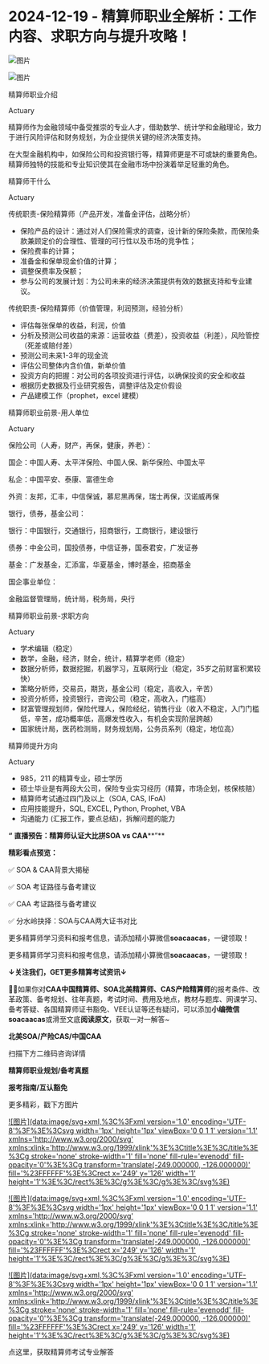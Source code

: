 # 2024-12-19 - 精算师职业全解析：工作内容、求职方向与提升攻略！

![图片](https://mmbiz.qpic.cn/mmbiz_jpg/mK3FpI9af4kg4PH3You8v1p2s4zAl35ZxNnxg0MdNmVTvH2IJcatox7FnBcNAnYE4JN8ZPBDeK1yLvRwqaptmA/640?wx_fmt=jpeg&wxfrom=5&wx_lazy=1&wx_co=1&tp=webp)

![图片](https://mmbiz.qpic.cn/sz_mmbiz_gif/mK3FpI9af4nSfVwvozd64cQ7rcicg9NY7aDpmlQHeubb1vZMYf0AYBKd0R4BYEutuL8zyMe4NKXjT1d6SMzlM4g/640?wx_fmt=gif&from=appmsg&wxfrom=5&wx_lazy=1&wx_co=1&tp=webp)

精算师职业介绍

Actuary

精算师作为金融领域中备受推崇的专业人才，借助数学、统计学和金融理论，致力于进行风险评估和财务规划，为企业提供关键的经济决策支持。

在大型金融机构中，如保险公司和投资银行等，精算师更是不可或缺的重要角色。精算师独特的技能和专业知识使其在金融市场中扮演着举足轻重的角色。

精算师干什么

Actuary

传统职责-保险精算师（产品开发，准备金评估，战略分析）

* 保险产品的设计：通过对人们保险需求的调查，设计新的保险条款，而保险条款兼顾定价的合理性、管理的可行性以及市场的竞争性；
* 保险费率的计算；
* 准备金和保单现金价值的计算；
* 调整保费率及保额；
* 参与公司的发展计划：为公司未来的经济决策提供有效的数据支持和专业建议。

传统职责-保险精算师（价值管理，利润预测，经验分析）

* 评估每张保单的收益，利润，价值
* 分析及预测公司收益的来源：运营收益（费差），投资收益（利差），风险管控（死差或赔付差）
* 预测公司未来1-3年的现金流
* 评估公司整体内含价值，新单价值
* 投资方向的把握：对公司的各项投资进行评估，以确保投资的安全和收益
* 根据历史数据及行业研究报告，调整评估及定价假设
* 产品建模工作（prophet，excel 建模）

精算师职业前景-用人单位

Actuary

保险公司（人寿，财产，再保，健康，养老）：

国企：中国人寿、太平洋保险、中国人保、新华保险、中国太平

私企：中国平安、泰康、富德生命

外资：友邦，汇丰，中信保诚，慕尼黑再保，瑞士再保，汉诺威再保

银行，债券，基金公司：

银行：中国银行，交通银行，招商银行，工商银行，建设银行

债券：中金公司，国投债券，中信证券，国泰君安，广发证券

基金：广发基金，汇添富，华夏基金，博时基金，招商基金

国企事业单位：

金融监督管理局，统计局，税务局，央行

精算师职业前景-求职方向

Actuary

* 学术编辑（稳定）
* 数学，金融，经济，财会，统计，精算学老师（稳定）
* 数据分析师，数据挖掘，机器学习，互联网行业（稳定，35岁之前财富积累较快）
* 策略分析师，交易员，期货，基金公司（稳定，高收入，辛苦）
* 投资分析师，投资银行，咨询公司（稳定，高收入，门槛高）
* 财富管理规划师，保险代理人，保险经纪，销售行业（收入不稳定，入门门槛低，辛苦，成功概率低，高爆发性收入，有机会实现阶层跨越）
* 国家统计局，医药检测局，财务规划局，公务员系列（稳定，地位高）

精算师提升方向

Actuary

* 985，211 的精算专业，硕士学历
* 硕士毕业是有两段大公司，保险专业实习经历（精算，市场企划，核保核赔）
* 精算师考试通过四门及以上（SOA, CAS, IFoA)
* 应用技能提升，SQL, EXCEL, Python, Prophet, VBA
* 沟通能力 (汇报工作，要点总结)，拆解问题的能力

**“** ****直播预告：******精算师认证大比拼******SOA vs CAA******”**

**精彩看点预览：**

✅ SOA & CAA背景大揭秘

✅ SOA 考证路径与备考建议

✅ CAA 考证路径与备考建议

✅ 分水岭抉择：SOA与CAA两大证书对比


更多精算师学习资料和报考信息，请添加精小算微信**soacaacas**，一键领取！


更多精算师学习资料和报考信息，请添加精小算微信**soacaacas**，一键领取！

**↓关注我们，GET更多精算考试资讯↓**

**💁‍♀️**如果你对**CAA中国精算师、SOA北美精算师、CAS产险精算师**的报考条件、改革政策、备考规划、往年真题，考试时间、费用及地点，教材与题库、网课学习、备考答疑、各国精算师证书豁免、VEE认证等还有疑问，可以添加**小编微信soacaacas**或滑至文底**阅读原文**，获取一对一解答~

**北美SOA/产险CAS/中国CAA**

扫描下方二维码咨询详情


**精算师职业规划/备考真题**

**报考指南/互认豁免**

更多精彩，戳下方图片



[![图片](data:image/svg+xml,%3C%3Fxml version='1.0' encoding='UTF-8'%3F%3E%3Csvg width='1px' height='1px' viewBox='0 0 1 1' version='1.1' xmlns='http://www.w3.org/2000/svg' xmlns:xlink='http://www.w3.org/1999/xlink'%3E%3Ctitle%3E%3C/title%3E%3Cg stroke='none' stroke-width='1' fill='none' fill-rule='evenodd' fill-opacity='0'%3E%3Cg transform='translate(-249.000000, -126.000000)' fill='%23FFFFFF'%3E%3Crect x='249' y='126' width='1' height='1'%3E%3C/rect%3E%3C/g%3E%3C/g%3E%3C/svg%3E)](http://mp.weixin.qq.com/s?__biz=Mzg5ODgxNDE0NQ==&mid=2247499489&idx=1&sn=28bc71f9486a17b4e2a1e8576252b8af&chksm=c05e674ff729ee59dc54a8f5e5fdeacd3fa24632cb9fea93f694e23708dddce948576251acd3&scene=21#wechat_redirect)

[![图片](data:image/svg+xml,%3C%3Fxml version='1.0' encoding='UTF-8'%3F%3E%3Csvg width='1px' height='1px' viewBox='0 0 1 1' version='1.1' xmlns='http://www.w3.org/2000/svg' xmlns:xlink='http://www.w3.org/1999/xlink'%3E%3Ctitle%3E%3C/title%3E%3Cg stroke='none' stroke-width='1' fill='none' fill-rule='evenodd' fill-opacity='0'%3E%3Cg transform='translate(-249.000000, -126.000000)' fill='%23FFFFFF'%3E%3Crect x='249' y='126' width='1' height='1'%3E%3C/rect%3E%3C/g%3E%3C/g%3E%3C/svg%3E)](http://mp.weixin.qq.com/s?__biz=Mzg5ODgxNDE0NQ==&mid=2247499760&idx=1&sn=16dd1f8015b2fdf0d3f5c47ddf2fcace&chksm=c05e665ef729ef4854ae8257ec868b9532dcfb6820e0234ab54e19cc8c68e8eb7ecffbcb5525&scene=21#wechat_redirect)

[![图片](data:image/svg+xml,%3C%3Fxml version='1.0' encoding='UTF-8'%3F%3E%3Csvg width='1px' height='1px' viewBox='0 0 1 1' version='1.1' xmlns='http://www.w3.org/2000/svg' xmlns:xlink='http://www.w3.org/1999/xlink'%3E%3Ctitle%3E%3C/title%3E%3Cg stroke='none' stroke-width='1' fill='none' fill-rule='evenodd' fill-opacity='0'%3E%3Cg transform='translate(-249.000000, -126.000000)' fill='%23FFFFFF'%3E%3Crect x='249' y='126' width='1' height='1'%3E%3C/rect%3E%3C/g%3E%3C/g%3E%3C/svg%3E)](http://mp.weixin.qq.com/s?__biz=Mzg5ODgxNDE0NQ==&mid=2247498518&idx=1&sn=bad02502a37ffc8531b5fd7f7cf952fe&chksm=c05e62b8f729ebaef2b92ff18af0a0407edb1421c3392c037361ad4a0ddda6c44bfea8e77254&scene=21#wechat_redirect)




点这里，获取精算师考试专业解答